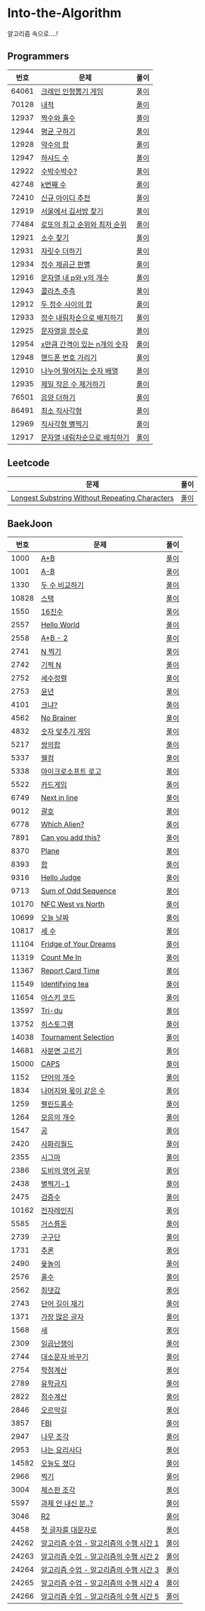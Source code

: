 # Into-the-Algorithm
알고리즘 속으로....!

## Programmers

|번호|문제|풀이|
|---|---|---|
|64061|[크레인 인형뽑기 게임](https://programmers.co.kr/learn/courses/30/lessons/64061)|[풀이](https://github.com/Jeeehee/Into-the-Algorithm/blob/main/Into-the-Algorithm/Into-the-Algorithm/Programmers/64061.swift)|
|70128|[내적](https://school.programmers.co.kr/learn/courses/30/lessons/70128)|[풀이](https://github.com/Jeeehee/Into-the-Algorithm/blob/main/Into-the-Algorithm/Into-the-Algorithm/Programmers/70128.swift)|
|12937|[짝수와 홀수](https://school.programmers.co.kr/learn/courses/30/lessons/12937)|[풀이](https://github.com/Jeeehee/Into-the-Algorithm/blob/main/Into-the-Algorithm/Into-the-Algorithm/Programmers/12937.swift)|
|12944|[평균 구하기](https://school.programmers.co.kr/learn/courses/30/lessons/12944)|[풀이](https://github.com/Jeeehee/Into-the-Algorithm/blob/main/Into-the-Algorithm/Into-the-Algorithm/Programmers/12944.swift)|
|12928|[약수의 합](https://school.programmers.co.kr/learn/courses/30/lessons/12928)|[풀이](https://github.com/Jeeehee/Into-the-Algorithm/blob/main/Into-the-Algorithm/Into-the-Algorithm/Programmers/12928.swift)|
|12947|[하샤드 수](https://school.programmers.co.kr/learn/courses/30/lessons/12947)|[풀이](https://github.com/Jeeehee/Into-the-Algorithm/blob/main/Into-the-Algorithm/Into-the-Algorithm/Programmers/12947.swift)|
|12922|[수박수박수?](https://school.programmers.co.kr/learn/courses/30/lessons/12922)|[풀이](https://github.com/Jeeehee/Into-the-Algorithm/blob/main/Into-the-Algorithm/Into-the-Algorithm/Programmers/12922.swift)|
|42748|[k번째 수](https://school.programmers.co.kr/learn/courses/30/lessons/42748)|[풀이](https://github.com/Jeeehee/Into-the-Algorithm/blob/main/Into-the-Algorithm/Into-the-Algorithm/Programmers/42748.swift)|
|72410|[신규 아이디 추천](https://school.programmers.co.kr/learn/courses/30/lessons/72410)|[풀이](https://github.com/Jeeehee/Into-the-Algorithm/blob/main/Into-the-Algorithm/Into-the-Algorithm/Programmers/72410.swift)|
|12919|[서울에서 김서방 찾기](https://school.programmers.co.kr/learn/courses/30/lessons/12919)|[풀이](https://github.com/Jeeehee/Into-the-Algorithm/blob/main/Into-the-Algorithm/Into-the-Algorithm/Programmers/12919.swift)|
|77484|[로또의 최고 순위와 최저 순위](https://school.programmers.co.kr/learn/courses/30/lessons/77484)|[풀이](https://github.com/Jeeehee/Into-the-Algorithm/blob/main/Into-the-Algorithm/Into-the-Algorithm/Programmers/77484.swift)|
|12921|[소수 찾기](https://school.programmers.co.kr/learn/courses/30/lessons/12921)|[풀이](https://github.com/Jeeehee/Into-the-Algorithm/blob/main/Into-the-Algorithm/Into-the-Algorithm/Programmers/12921.swift)|
|12931|[자릿수 더하기](https://school.programmers.co.kr/learn/courses/30/lessons/12931)|[풀이](https://github.com/Jeeehee/Into-the-Algorithm/blob/main/Into-the-Algorithm/Into-the-Algorithm/Programmers/12931.swift)|
|12934|[정수 제곱근 판별](https://school.programmers.co.kr/learn/courses/30/lessons/12934)|[풀이](https://github.com/Jeeehee/Into-the-Algorithm/blob/main/Into-the-Algorithm/Into-the-Algorithm/Programmers/12934.swift)|
|12916|[문자열 내 p와 y의 개수](https://school.programmers.co.kr/learn/courses/30/lessons/12916)|[풀이](https://github.com/Jeeehee/Into-the-Algorithm/blob/main/Into-the-Algorithm/Into-the-Algorithm/Programmers/12916.swift)|
|12943|[콜라츠 추측](https://school.programmers.co.kr/learn/courses/30/lessons/12943)|[풀이](https://github.com/Jeeehee/Into-the-Algorithm/blob/main/Into-the-Algorithm/Into-the-Algorithm/Programmers/12943.swift)|
|12912|[두 정수 사이의 합](https://school.programmers.co.kr/learn/courses/30/lessons/12912)|[풀이](https://github.com/Jeeehee/Into-the-Algorithm/blob/main/Into-the-Algorithm/Into-the-Algorithm/Programmers/12912.swift)|
|12933|[정수 내림차순으로 배치하기](https://school.programmers.co.kr/learn/courses/30/lessons/12933)|[풀이](https://github.com/Jeeehee/Into-the-Algorithm/blob/main/Into-the-Algorithm/Into-the-Algorithm/Programmers/12933.swift)|
|12925|[문자열을 정수로](https://school.programmers.co.kr/learn/courses/30/lessons/12925)|[풀이](https://github.com/Jeeehee/Into-the-Algorithm/blob/main/Into-the-Algorithm/Into-the-Algorithm/Programmers/12925.swift)|
|12954|[x만큼 간격이 있는 n개의 숫자](https://school.programmers.co.kr/learn/courses/30/lessons/12954)|[풀이](https://github.com/Jeeehee/Into-the-Algorithm/blob/main/Into-the-Algorithm/Into-the-Algorithm/Programmers/12954.swift)|
|12948|[핸드폰 번호 가리기](https://school.programmers.co.kr/learn/courses/30/lessons/12948)|[풀이](https://github.com/Jeeehee/Into-the-Algorithm/blob/main/Into-the-Algorithm/Into-the-Algorithm/Programmers/12948.swift)|
|12910|[나누어 떨어지는 숫자 배열](https://school.programmers.co.kr/learn/courses/30/lessons/12910)|[풀이](https://github.com/Jeeehee/Into-the-Algorithm/blob/main/Into-the-Algorithm/Into-the-Algorithm/Programmers/12910.swift)|
|12935|[제일 작은 수 제거하기](https://school.programmers.co.kr/learn/courses/30/lessons/12935)|[풀이](https://github.com/Jeeehee/Into-the-Algorithm/blob/main/Into-the-Algorithm/Into-the-Algorithm/Programmers/12935.swift)|
|76501|[음양 더하기](https://school.programmers.co.kr/learn/courses/30/lessons/76501)|[풀이](https://github.com/Jeeehee/Into-the-Algorithm/blob/main/Into-the-Algorithm/Into-the-Algorithm/Programmers/76501.swift)|
|86491|[최소 직사각형](https://school.programmers.co.kr/learn/courses/30/lessons/86491)|[풀이](https://github.com/Jeeehee/Into-the-Algorithm/blob/main/Into-the-Algorithm/Into-the-Algorithm/Programmers/86491.swift)|
|12969|[직사각형 별찍기](https://school.programmers.co.kr/learn/courses/30/lessons/12969)|[풀이](https://github.com/Jeeehee/Into-the-Algorithm/blob/main/Into-the-Algorithm/Into-the-Algorithm/Programmers/12969.swift)|
|12917|[문자열 내림차순으로 배치하기](https://school.programmers.co.kr/learn/courses/30/lessons/12917)|[풀이](https://github.com/Jeeehee/Into-the-Algorithm/blob/main/Into-the-Algorithm/Into-the-Algorithm/Programmers/12917.swift)|


## Leetcode

|문제|풀이|
|---|---|
|[Longest Substring Without Repeating Characters](https://leetcode.com/problems/longest-substring-without-repeating-characters/)|[풀이](https://github.com/Jeeehee/Into-the-Algorithm/blob/main/Into-the-Algorithm/Into-the-Algorithm/Leetcode/LongestSubstringWithoutRepeatingCharacters.swift)|

## BaekJoon

|번호|문제|풀이|
|---|---|---|
|1000|[A+B](https://www.acmicpc.net/problem/1000)|[풀이](https://github.com/Jeeehee/Into-the-Algorithm/blob/main/Into-the-Algorithm/Into-the-Algorithm/BaekJoon/1000.swift)|
|1001|[A-B](https://www.acmicpc.net/problem/1001)|[풀이](https://github.com/Jeeehee/Into-the-Algorithm/blob/main/Into-the-Algorithm/Into-the-Algorithm/BaekJoon/1001.swift)|
|1330|[두 수 비교하기](https://www.acmicpc.net/problem/1330)|[풀이](https://github.com/Jeeehee/Into-the-Algorithm/blob/main/Into-the-Algorithm/Into-the-Algorithm/BaekJoon/1330.swift)|
|10828|[스택](https://www.acmicpc.net/problem/10828)|[풀이](https://github.com/Jeeehee/Into-the-Algorithm/blob/main/Into-the-Algorithm/Into-the-Algorithm/BaekJoon/10828.swift)|
|1550|[16진수](https://www.acmicpc.net/problem/1550)|[풀이](https://github.com/Jeeehee/Into-the-Algorithm/blob/main/Into-the-Algorithm/Into-the-Algorithm/BaekJoon/1550.swift)|
|2557|[Hello World](https://www.acmicpc.net/problem/2557)|[풀이](https://github.com/Jeeehee/Into-the-Algorithm/blob/main/Into-the-Algorithm/Into-the-Algorithm/BaekJoon/2557.swift)|
|2558|[A+B - 2](https://www.acmicpc.net/problem/2558)|[풀이](https://github.com/Jeeehee/Into-the-Algorithm/blob/main/Into-the-Algorithm/Into-the-Algorithm/BaekJoon/2558.swift)|
|2741|[N 찍기](https://www.acmicpc.net/problem/2741)|[풀이](https://github.com/Jeeehee/Into-the-Algorithm/blob/main/Into-the-Algorithm/Into-the-Algorithm/BaekJoon/2741.swift)|
|2742|[기찍 N](https://www.acmicpc.net/problem/2742)|[풀이](https://github.com/Jeeehee/Into-the-Algorithm/blob/main/Into-the-Algorithm/Into-the-Algorithm/BaekJoon/2742.swift)|
|2752|[세수정렬](https://www.acmicpc.net/problem/2752)|[풀이](https://github.com/Jeeehee/Into-the-Algorithm/blob/main/Into-the-Algorithm/Into-the-Algorithm/BaekJoon/2752.swift)|
|2753|[윤년](https://www.acmicpc.net/problem/2753)|[풀이](https://github.com/Jeeehee/Into-the-Algorithm/blob/main/Into-the-Algorithm/Into-the-Algorithm/BaekJoon/2753.swift)|
|4101|[크냐?](https://www.acmicpc.net/problem/4101)|[풀이](https://github.com/Jeeehee/Into-the-Algorithm/blob/main/Into-the-Algorithm/Into-the-Algorithm/BaekJoon/4101.swift)|
|4562|[No Brainer](https://www.acmicpc.net/problem/4562)|[풀이](https://github.com/Jeeehee/Into-the-Algorithm/blob/main/Into-the-Algorithm/Into-the-Algorithm/BaekJoon/4562.swift)|
|4832|[숫자 맞추기 게임](https://www.acmicpc.net/problem/4892)|[풀이](https://github.com/Jeeehee/Into-the-Algorithm/blob/main/Into-the-Algorithm/Into-the-Algorithm/BaekJoon/4892.swift)|
|5217|[쌍의합](https://www.acmicpc.net/problem/5217)|[풀이](https://github.com/Jeeehee/Into-the-Algorithm/blob/main/Into-the-Algorithm/Into-the-Algorithm/BaekJoon/5217.swift)|
|5337|[웰컴](https://www.acmicpc.net/problem/5337)|[풀이](https://github.com/Jeeehee/Into-the-Algorithm/blob/main/Into-the-Algorithm/Into-the-Algorithm/BaekJoon/5337.swift)|
|5338|[마이크로소프트 로고](https://www.acmicpc.net/problem/5338)|[풀이](https://github.com/Jeeehee/Into-the-Algorithm/blob/main/Into-the-Algorithm/Into-the-Algorithm/BaekJoon/5338.swift)|
|5522|[카드게임](https://www.acmicpc.net/problem/5522)|[풀이](https://github.com/Jeeehee/Into-the-Algorithm/blob/main/Into-the-Algorithm/Into-the-Algorithm/BaekJoon/5522.swift)|
|6749|[Next in line](https://www.acmicpc.net/problem/6749)|[풀이](https://github.com/Jeeehee/Into-the-Algorithm/blob/main/Into-the-Algorithm/Into-the-Algorithm/BaekJoon/6749.swift)|
|9012|[괄호](https://www.acmicpc.net/problem/9012)|[풀이](https://github.com/Jeeehee/Into-the-Algorithm/blob/main/Into-the-Algorithm/Into-the-Algorithm/BaekJoon/9012.swift)|
|6778|[Which Alien?](https://www.acmicpc.net/problem/6778)|[풀이](https://github.com/Jeeehee/Into-the-Algorithm/blob/main/Into-the-Algorithm/Into-the-Algorithm/BaekJoon/6778.swift)|
|7891|[Can you add this?](https://www.acmicpc.net/problem/7891)|[풀이](https://github.com/Jeeehee/Into-the-Algorithm/blob/main/Into-the-Algorithm/Into-the-Algorithm/BaekJoon/7891.swift)|
|8370|[Plane](https://www.acmicpc.net/problem/8370)|[풀이](https://github.com/Jeeehee/Into-the-Algorithm/blob/main/Into-the-Algorithm/Into-the-Algorithm/BaekJoon/8370.swift)|
|8393|[합](https://www.acmicpc.net/problem/8393)|[풀이](https://github.com/Jeeehee/Into-the-Algorithm/blob/main/Into-the-Algorithm/Into-the-Algorithm/BaekJoon/8393.swift)|
|9316|[Hello Judge](https://www.acmicpc.net/problem/9316)|[풀이](https://github.com/Jeeehee/Into-the-Algorithm/blob/main/Into-the-Algorithm/Into-the-Algorithm/BaekJoon/9316.swift)|
|9713|[Sum of Odd Sequence](https://www.acmicpc.net/problem/9713)|[풀이](https://github.com/Jeeehee/Into-the-Algorithm/blob/main/Into-the-Algorithm/Into-the-Algorithm/BaekJoon/9713.swift)|
|10170|[NFC West vs North](https://www.acmicpc.net/problem/10170)|[풀이](https://github.com/Jeeehee/Into-the-Algorithm/blob/main/Into-the-Algorithm/Into-the-Algorithm/BaekJoon/10170.swift)|
|10699|[오늘 날짜](https://www.acmicpc.net/problem/10699)|[풀이](https://github.com/Jeeehee/Into-the-Algorithm/blob/main/Into-the-Algorithm/Into-the-Algorithm/BaekJoon/10699.swift)|
|10817|[세 수](https://www.acmicpc.net/problem/10817)|[풀이](https://github.com/Jeeehee/Into-the-Algorithm/blob/main/Into-the-Algorithm/Into-the-Algorithm/BaekJoon/10817.swift)|
|11104|[Fridge of Your Dreams](https://www.acmicpc.net/problem/11104)|[풀이](https://github.com/Jeeehee/Into-the-Algorithm/blob/main/Into-the-Algorithm/Into-the-Algorithm/BaekJoon/11104.swift)|
|11319|[Count Me In](https://www.acmicpc.net/problem/11319)|[풀이](https://github.com/Jeeehee/Into-the-Algorithm/blob/main/Into-the-Algorithm/Into-the-Algorithm/BaekJoon/11319.swift)|
|11367|[Report Card Time](https://www.acmicpc.net/problem/11367)|[풀이](https://github.com/Jeeehee/Into-the-Algorithm/blob/main/Into-the-Algorithm/Into-the-Algorithm/BaekJoon/11367.swift)|
|11549|[Identifying tea](https://www.acmicpc.net/problem/11549)|[풀이](https://github.com/Jeeehee/Into-the-Algorithm/blob/main/Into-the-Algorithm/Into-the-Algorithm/BaekJoon/11549.swift)|
|11654|[아스키 코드](https://www.acmicpc.net/problem/11654)|[풀이](https://github.com/Jeeehee/Into-the-Algorithm/blob/main/Into-the-Algorithm/Into-the-Algorithm/BaekJoon/11654.swift)|
|13597|[Tri-du](https://www.acmicpc.net/problem/13597)|[풀이](https://github.com/Jeeehee/Into-the-Algorithm/blob/main/Into-the-Algorithm/Into-the-Algorithm/BaekJoon/13597.swift)|
|13752|[히스토그램](https://www.acmicpc.net/problem/13752)|[풀이](https://github.com/Jeeehee/Into-the-Algorithm/blob/main/Into-the-Algorithm/Into-the-Algorithm/BaekJoon/13752.swift)|
|14038|[Tournament Selection](https://www.acmicpc.net/problem/14038)|[풀이](https://github.com/Jeeehee/Into-the-Algorithm/blob/main/Into-the-Algorithm/Into-the-Algorithm/BaekJoon/14038.swift)|
|14681|[사분면 고르기](https://www.acmicpc.net/problem/14681)|[풀이](https://github.com/Jeeehee/Into-the-Algorithm/blob/main/Into-the-Algorithm/Into-the-Algorithm/BaekJoon/14681.swift)|
|15000|[CAPS](https://www.acmicpc.net/problem/15000)|[풀이](https://github.com/Jeeehee/Into-the-Algorithm/blob/main/Into-the-Algorithm/Into-the-Algorithm/BaekJoon/15000.swift)|
|1152|[단어의 개수](https://www.acmicpc.net/problem/1152)|[풀이](https://github.com/Jeeehee/Into-the-Algorithm/blob/main/Into-the-Algorithm/Into-the-Algorithm/BaekJoon/1152.swift)|
|1834|[나머지와 몫이 같은 수](https://www.acmicpc.net/problem/1834)|[풀이](https://github.com/Jeeehee/Into-the-Algorithm/blob/main/Into-the-Algorithm/Into-the-Algorithm/BaekJoon/1834.swift)|
|1259|[팰린드롬수](https://www.acmicpc.net/problem/1259)|[풀이](https://github.com/Jeeehee/Into-the-Algorithm/blob/main/Into-the-Algorithm/Into-the-Algorithm/BaekJoon/1259.swift)|
|1264|[모음의 개수](https://www.acmicpc.net/problem/1264)|[풀이](https://github.com/Jeeehee/Into-the-Algorithm/blob/main/Into-the-Algorithm/Into-the-Algorithm/BaekJoon/1264.swift)|
|1547|[공](https://www.acmicpc.net/problem/1547)|[풀이](https://github.com/Jeeehee/Into-the-Algorithm/blob/main/Into-the-Algorithm/Into-the-Algorithm/BaekJoon/1547.swift)|
|2420|[사파리월드](https://www.acmicpc.net/problem/2420)|[풀이](https://github.com/Jeeehee/Into-the-Algorithm/blob/main/Into-the-Algorithm/Into-the-Algorithm/BaekJoon/2420.swift)|
|2355|[시그마](https://www.acmicpc.net/problem/2355)|[풀이](https://github.com/Jeeehee/Into-the-Algorithm/blob/main/Into-the-Algorithm/Into-the-Algorithm/BaekJoon/2355.swift)|
|2386|[도비의 영어 공부](https://www.acmicpc.net/problem/2386)|[풀이](https://github.com/Jeeehee/Into-the-Algorithm/blob/main/Into-the-Algorithm/Into-the-Algorithm/BaekJoon/2386.swift)|
|2438|[별찍기-1](https://www.acmicpc.net/problem/2438)|[풀이](https://github.com/Jeeehee/Into-the-Algorithm/blob/main/Into-the-Algorithm/Into-the-Algorithm/BaekJoon/2438.swift)|
|2475|[검증수](https://www.acmicpc.net/problem/2475)|[풀이](https://github.com/Jeeehee/Into-the-Algorithm/blob/main/Into-the-Algorithm/Into-the-Algorithm/BaekJoon/2475.swift)|
|10162|[전자레인지](https://www.acmicpc.net/problem/10162)|[풀이](https://github.com/Jeeehee/Into-the-Algorithm/blob/main/Into-the-Algorithm/Into-the-Algorithm/BaekJoon/10162.swift)|
|5585|[거스름돈](https://www.acmicpc.net/problem/5585)|[풀이](https://github.com/Jeeehee/Into-the-Algorithm/blob/main/Into-the-Algorithm/Into-the-Algorithm/BaekJoon/5585.swift)|
|2739|[구구단](https://www.acmicpc.net/problem/2739)|[풀이](https://github.com/Jeeehee/Into-the-Algorithm/blob/main/Into-the-Algorithm/Into-the-Algorithm/BaekJoon/2739.swift)|
|1731|[추론](https://www.acmicpc.net/problem/1731)|[풀이](https://github.com/Jeeehee/Into-the-Algorithm/blob/main/Into-the-Algorithm/Into-the-Algorithm/BaekJoon/1731.swift)|
|2490|[윷놀이](https://www.acmicpc.net/problem/2490)|[풀이](https://github.com/Jeeehee/Into-the-Algorithm/blob/main/Into-the-Algorithm/Into-the-Algorithm/BaekJoon/2490.swift)|
|2576|[홀수](https://www.acmicpc.net/problem/2576)|[풀이](https://github.com/Jeeehee/Into-the-Algorithm/blob/main/Into-the-Algorithm/Into-the-Algorithm/BaekJoon/2576.swift)|
|2562|[최댓값](https://www.acmicpc.net/problem/2562)|[풀이](https://github.com/Jeeehee/Into-the-Algorithm/blob/main/Into-the-Algorithm/Into-the-Algorithm/BaekJoon/2562.swift)|
|2743|[단어 길이 재기](https://www.acmicpc.net/problem/2743)|[풀이](https://github.com/Jeeehee/Into-the-Algorithm/blob/main/Into-the-Algorithm/Into-the-Algorithm/BaekJoon/2743.swift)|
|1371|[가장 많은 글자](https://www.acmicpc.net/problem/1371)|[풀이](https://github.com/Jeeehee/Into-the-Algorithm/blob/main/Into-the-Algorithm/Into-the-Algorithm/BaekJoon/1371.swift)|
|1568|[새](https://www.acmicpc.net/problem/1568)|[풀이](https://github.com/Jeeehee/Into-the-Algorithm/blob/main/Into-the-Algorithm/Into-the-Algorithm/BaekJoon/1568.swift)|
|2309|[일곱난쟁이](https://www.acmicpc.net/problem/2309)|[풀이](https://github.com/Jeeehee/Into-the-Algorithm/blob/main/Into-the-Algorithm/Into-the-Algorithm/BaekJoon/2309.swift)|
|2744|[대소문자 바꾸기](https://www.acmicpc.net/problem/2744)|[풀이](https://github.com/Jeeehee/Into-the-Algorithm/blob/main/Into-the-Algorithm/Into-the-Algorithm/BaekJoon/2744.swift)|
|2754|[학점계산](https://www.acmicpc.net/problem/2754)|[풀이](https://github.com/Jeeehee/Into-the-Algorithm/blob/main/Into-the-Algorithm/Into-the-Algorithm/BaekJoon/2754.swift)|
|2789|[유학금지](https://www.acmicpc.net/problem/2789)|[풀이](https://github.com/Jeeehee/Into-the-Algorithm/blob/main/Into-the-Algorithm/Into-the-Algorithm/BaekJoon/2789.swift)|
|2822|[점수계산](https://www.acmicpc.net/problem/2822)|[풀이](https://github.com/Jeeehee/Into-the-Algorithm/blob/main/Into-the-Algorithm/Into-the-Algorithm/BaekJoon/2822.swift)|
|2846|[오르막길](https://www.acmicpc.net/problem/2846)|[풀이](https://github.com/Jeeehee/Into-the-Algorithm/blob/main/Into-the-Algorithm/Into-the-Algorithm/BaekJoon/2846.swift)|
|3857|[FBI](https://www.acmicpc.net/problem/2857)|[풀이](https://github.com/Jeeehee/Into-the-Algorithm/blob/main/Into-the-Algorithm/Into-the-Algorithm/BaekJoon/2857.swift)|
|2947|[나무 조각](https://www.acmicpc.net/problem/2947)|[풀이](https://github.com/Jeeehee/Into-the-Algorithm/blob/main/Into-the-Algorithm/Into-the-Algorithm/BaekJoon/2947.swift)|
|2953|[나는 요리사다](https://www.acmicpc.net/problem/2953)|[풀이](https://github.com/Jeeehee/Into-the-Algorithm/blob/main/Into-the-Algorithm/Into-the-Algorithm/BaekJoon/2953.swift)|
|14582|[오늘도 졌다](https://www.acmicpc.net/problem/14582)|[풀이](https://github.com/Jeeehee/Into-the-Algorithm/blob/main/Into-the-Algorithm/Into-the-Algorithm/BaekJoon/14582.swift)|
|2966|[찍기](https://www.acmicpc.net/problem/2966)|[풀이](https://github.com/Jeeehee/Into-the-Algorithm/blob/main/Into-the-Algorithm/Into-the-Algorithm/BaekJoon/2966.swift)|
|3004|[체스판 조각](https://www.acmicpc.net/problem/3004)|[풀이](https://github.com/Jeeehee/Into-the-Algorithm/blob/main/Into-the-Algorithm/Into-the-Algorithm/BaekJoon/3004.swift)|
|5597|[과제 안 내신 분..?](https://www.acmicpc.net/problem/5597)|[풀이](https://github.com/Jeeehee/Into-the-Algorithm/blob/main/Into-the-Algorithm/Into-the-Algorithm/BaekJoon/5597.swift)|
|3046|[R2](https://www.acmicpc.net/problem/3046)|[풀이](https://github.com/Jeeehee/Into-the-Algorithm/blob/main/Into-the-Algorithm/Into-the-Algorithm/BaekJoon/3046.swift)|
|4458|[첫 글자를 대문자로](https://www.acmicpc.net/problem/4458)|[풀이](https://github.com/Jeeehee/Into-the-Algorithm/blob/main/Into-the-Algorithm/Into-the-Algorithm/BaekJoon/4458.swift)|
|24262|[알고리즘 수업 - 알고리즘의 수행 시간 1](https://www.acmicpc.net/problem/24262)|[풀이](https://github.com/Jeeehee/Into-the-Algorithm/blob/main/Into-the-Algorithm/Into-the-Algorithm/BaekJoon/24262.swift)|
|24263|[알고리즘 수업 - 알고리즘의 수행 시간 2](https://www.acmicpc.net/problem/24263)|[풀이](https://github.com/Jeeehee/Into-the-Algorithm/blob/main/Into-the-Algorithm/Into-the-Algorithm/BaekJoon/24263.swift)|
|24264|[알고리즘 수업 - 알고리즘의 수행 시간 3](https://www.acmicpc.net/problem/24264)|[풀이](https://github.com/Jeeehee/Into-the-Algorithm/blob/main/Into-the-Algorithm/Into-the-Algorithm/BaekJoon/24264.swift)|
|24265|[알고리즘 수업 - 알고리즘의 수행 시간 4](https://www.acmicpc.net/problem/24265)|[풀이](https://github.com/Jeeehee/Into-the-Algorithm/blob/main/Into-the-Algorithm/Into-the-Algorithm/BaekJoon/24265.swift)|
|24266|[알고리즘 수업 - 알고리즘의 수행 시간 5](https://www.acmicpc.net/problem/24266)|[풀이](https://github.com/Jeeehee/Into-the-Algorithm/blob/main/Into-the-Algorithm/Into-the-Algorithm/BaekJoon/24266.swift)|

